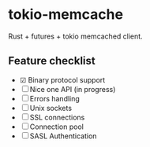# tokio-memcache

Rust + futures + tokio memcached client.

## Feature checklist


 * ☑ Binary protocol support
 * ☐ Nice one API (in progress)
 * ☐ Errors handling
 * ☐ Unix sockets
 * ☐ SSL connections
 * ☐ Connection pool
 * ☐ SASL Authentication
